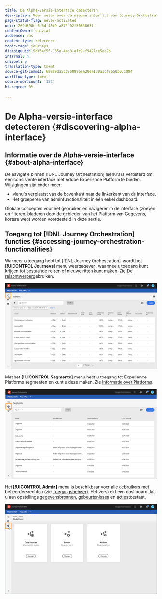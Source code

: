 ```yaml
---
title: De Alpha-versie-interface detecteren
description: Meer weten over de nieuwe interface van Journey Orchestration?
page-status-flag: never-activated
uuid: 269d590c-5a6d-40b9-a879-02f5033863fc
contentOwner: sauviat
audience: rns
content-type: reference
topic-tags: journeys
discoiquuid: 5df34f55-135a-4ea8-afc2-f9427ce5ae7b
internal: n
snippet: y
translation-type: tm+mt
source-git-commit: 69809da5cb96099baa20ea130a3cf7650b26c094
workflow-type: tm+mt
source-wordcount: '152'
ht-degree: 0%

---
```



# De Alpha-versie-interface detecteren {#discovering-alpha-interface}

## Informatie over de Alpha-versie-interface {#about-alpha-interface}

De navigatie binnen [!DNL Journey Orchestration] menu&#39;s is verbeterd om een consistente interface met Adobe Experience Platform te bieden. Wijzigingen zijn onder meer:

* Menu&#39;s verplaatst van de bovenkant naar de linkerkant van de interface.
* Het groeperen van adminfunctionaliteit in één enkel dashboard.

Globale concepten voor het gebruiken en navigeren in de interface (zoeken en filteren, bladeren door de gebieden van het Platform van Gegevens, kortere weg) worden voorgesteld in [deze sectie](../about/user-interface.md).

## Toegang tot [!DNL Journey Orchestration] functies {#accessing-journey-orchestration-functionalities}

Wanneer u toegang hebt tot [!DNL Journey Orchestration], wordt het **[!UICONTROL Journeys]** menu weergegeven, waarmee u toegang kunt krijgen tot bestaande reizen of nieuwe ritten kunt maken. Zie De [reisontwerper](../building-journeys/using-the-journey-designer.md)gebruiken.

![](../assets/interface-journeys.png)

Met het **[!UICONTROL Segments]** menu hebt u toegang tot Experience Platforms segmenten en kunt u deze maken. Zie [Informatie over Platforms](../segment/about-segments.md).

![](../assets/interface-segments.png)

Het **[!UICONTROL Admin]** menu is beschikbaar voor alle gebruikers met beheerdersrechten (zie [Toegangsbeheer](../about/access-management.md)). Het verstrekt een dashboard dat u aan opstellings [gegevensbronnen](../datasource/about-data-sources.md), [gebeurtenissen](../event/about-events.md) en [acties](../action/action.md)toestaat.

![](../assets/interface-admin-dashboard.png)
